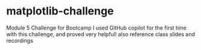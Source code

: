 # matplotlib-challenge
Module 5 Challenge for Bootcamp
I used GitHub copilot for the first time with this challenge, and proved very helpful! also reference class slides and recordings
